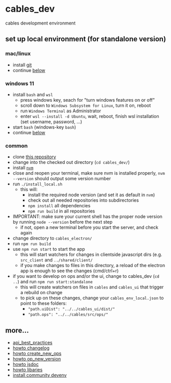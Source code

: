 # cables_dev

cables development environment

## set up local environment (for standalone version)

### mac/linux
- install [git](https://github.com/git-guides/install-git)
- continue [below](#common)

### windows 11
- install `bash` and `wsl`
  - press windows key, seach for "turn windows features on or off"
  - scroll down to `Windows Subsystem for Linux`, turn it on, reboot
  - run `Windows Terminal` as Administrator
  - enter `wsl --install -d Ubuntu`, wait, reboot, finish wsl installation (set username, password, ...)
- start `bash` (windows-key `bash`)
- continue [below](#common)

### common
- clone [this repository](https://github.com/cables-gl/cables_dev)
- change into the checked out directory (`cd cables_dev/`)
- install [`nvm`](https://github.com/nvm-sh/nvm#install--update-script)
- close and reopen your terminal, make sure nvm is installed properly, `nvm --version` should output some version number
- run `./install_local.sh`
  - this will:
    - install the required node version (and set it as default in `nvm`)
    - check out all needed repositories into subdirectories
    - `npm install` all dependencies
    - `npm run build` in all repositories
- IMPORTANT: make sure your current shell has the proper node version by running `node --version` before the next step
  - if not, open a new terminal before you start the server, and check again
- change directory to `cables_electron/`
- run `npm run build`
- use `npm run start` to start the app
  - this will start watchers for changes in clientside javascript dirs (e.g. `src_client` and `../shared/client/`
  - if you make changes to files in this directory, a reload of the electron app is enough to see the changes (cmd/ctrl+r)
- if you want to develop on ops and/or the ui, change to cables_dev (`cd ..`) and run `npm run start:standalone`
  - this will create watchers on files in `cables` and `cables_ui` that trigger a rebuild on change
  - to pick up on these changes, change your `cables_env_local.json` to point to these folders:
    - `"path.uiDist": "../../cables_ui/dist/"`
    - `"path.ops": "../../cables/src/ops/"`

## more...
- [api_best_practices](docs/api_best_practices.md)
- [howto changelog](docs/howto_changelog.md)
- [howto create_new_ops](docs/howto_create_new_ops.md)
- [howto op_new_version](docs/howto_op_new_version.md)
- [howto jsdoc](docs/howto_jsdoc.md)
- [howto libaries](docs/howto_libraries.md)
- [install community devenv](docs/install.md)
